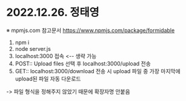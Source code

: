 # 2022.12.26. 정태영

※ mpmjs.com 참고문서
https://www.npmjs.com/package/formidable

1. npm i
2. node server.js
3. localhost:3000 접속 <-- 생략 가능
4. POST:: Upload files 선택 후 localhost:3000/upload 전송
5. GET:: localhost:3000/download 전송 시 upload 파일 중 가장 마지막에 upload된 파일 자동 다운로드

-> 파일 형식을 정해주지 않았기 때문에 확장자명 안붙음